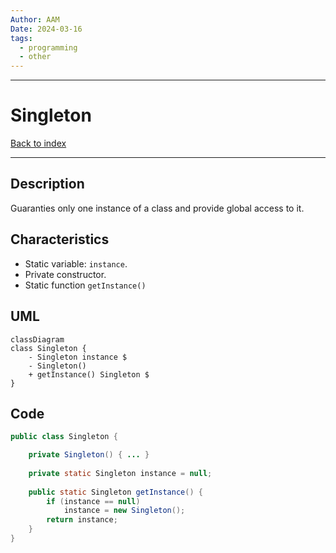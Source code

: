 ```yaml
---
Author: AAM
Date: 2024-03-16
tags:
  - programming
  - other
---
```

---
# Singleton

[Back to index](../PATTERNS.md)

---

## Description

Guaranties only one instance of a class and provide global access to it.

## Characteristics

- Static variable: `instance`.
- Private constructor.
- Static function `getInstance()`

## UML

```mermaid
classDiagram
class Singleton {
	- Singleton instance $
	- Singleton()
	+ getInstance() Singleton $
}
```
## Code

```java
public class Singleton { 

	private Singleton() { ... }
	
	private static Singleton instance = null;
	
	public static Singleton getInstance() {
		if (instance == null)
			instance = new Singleton();
		return instance;
	}
}
```